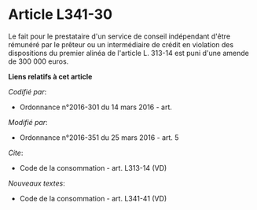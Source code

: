 # Article L341-30

Le fait pour le prestataire d'un service de conseil indépendant d'être rémunéré par le prêteur ou un intermédiaire de crédit
en violation des dispositions du premier alinéa de l'article L. 313-14 est puni d'une amende de 300 000 euros.

**Liens relatifs à cet article**

_Codifié par_:

  - Ordonnance n°2016-301 du 14 mars 2016 - art.

_Modifié par_:

  - Ordonnance n°2016-351 du 25 mars 2016 - art. 5

_Cite_:

  - Code de la consommation - art. L313-14 (VD)

_Nouveaux textes_:

  - Code de la consommation - art. L341-41 (VD)
